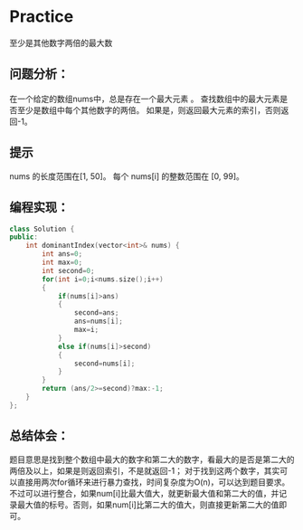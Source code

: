 # Practice
至少是其他数字两倍的最大数
## 问题分析：
#### 
在一个给定的数组nums中，总是存在一个最大元素 。
查找数组中的最大元素是否至少是数组中每个其他数字的两倍。
如果是，则返回最大元素的索引，否则返回-1。
## 提示
nums 的长度范围在[1, 50]。
每个 nums[i] 的整数范围在 [0, 99]。
## 编程实现：
```C++
class Solution {
public:
    int dominantIndex(vector<int>& nums) {
        int ans=0;
        int max=0;
        int second=0;
        for(int i=0;i<nums.size();i++)
        {
            if(nums[i]>ans)
            {
                second=ans;
                ans=nums[i];
                max=i;
            }
            else if(nums[i]>second)
            {
                second=nums[i];
            }
        }        
        return (ans/2>=second)?max:-1;
    }
};
```
## 总结体会：
题目意思是找到整个数组中最大的数字和第二大的数字，看最大的是否是第二大的两倍及以上，如果是则返回索引，不是就返回-1； 对于找到这两个数字，其实可以直接用两次for循环来进行暴力查找，时间复杂度为O(n)，可以达到题目要求。不过可以进行整合，如果num[i]比最大值大，就更新最大值和第二大的值，并记录最大值的标号。否则，如果num[i]比第二大的值大，则直接更新第二大的值即可。